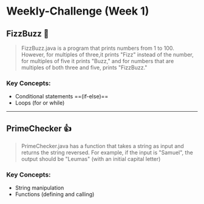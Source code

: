 # Weekly-Challenge (Week 1)

## FizzBuzz 🌚
> FizzBuzz.java is a program that prints numbers from 1 to 100. However, for multiples of three,it prints "Fizz" instead of the number, for multiples of five it prints "Buzz," and for numbers that are multiples of both three and five, prints "FizzBuzz."

### Key Concepts:
- Conditional statements ==(if-else)==
- Loops (for or while)

-----------------------------------------------------------------------------------------------------------------------------------------------------

## PrimeChecker 👍
> PrimeChecker.java has a function that takes a string as input and returns the string reversed. For example, if the input is "Samuel", the output should be "Leumas" (with an initial capital letter)

### Key Concepts:
- String manipulation
- Functions (defining and calling)
